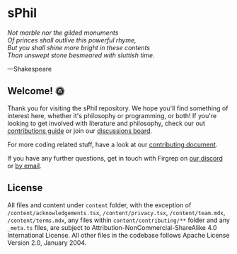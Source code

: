 # sPhil

_Not marble nor the gilded monuments_  
_Of princes shall outlive this powerful rhyme,_  
_But you shall shine more bright in these contents_  
_Than unswept stone besmeared with sluttish time._

&mdash;Shakespeare

## Welcome! 🌞

Thank you for visiting the sPhil repository. We hope you'll find something of
interest here, whether it's philosophy or programming, or both! If you're
looking to get involved with literature and philosophy, check our out
[contributions guide](https://sphil.xyz/articles/contributing) or join our
[discussions board](https://github.com/systemphil/sphil/discussions).

For more coding related stuff, have a look at our
[contributing document](https://github.com/systemphil/sphil/blob/main/CONTRIBUTING.md).

If you have any further questions, get in touch with Firgrep on
[our discord](https://discord.gg/2T4mPCCYhu) or
[by email](mailto:service@systemphil.com).

## License

All files and content under `content` folder, with the exception of
`/content/acknowledgements.tsx`, `/content/privacy.tsx`, `/content/team.mdx`,
`/content/terms.mdx`, any files within `content/contributing/**` folder and any
`_meta.ts` files, are subject to Attribution-NonCommercial-ShareAlike 4.0
International License. All other files in the codebase follows Apache License
Version 2.0, January 2004.
